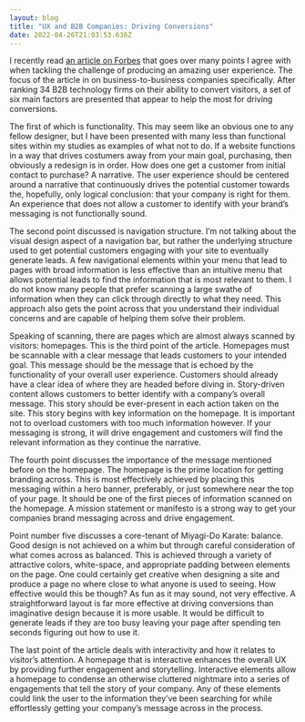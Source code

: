 ```yaml
---
layout: blog
title: "UX and B2B Companies: Driving Conversions"
date: 2022-04-26T21:03:53.636Z
---
```

<p>I recently read <a href="https://www.forbes.com/sites/forbesagencycouncil/2022/01/13/what-b2b-companies-can-learn-about-ux-from-the-websites-of-leading-fortune-500-companies/?sh=5b29075426d3" target="blank">an article on Forbes</a> that goes over many points I agree with when tackling the challenge of producing an amazing user experience. The focus of the article in on business-to-business companies specifically. After ranking 34 B2B technology firms on their ability to convert visitors, a set of six main factors are presented that appear to help the most for driving conversions.</p>

<p>The first of which is functionality. This may seem like an obvious one to any fellow designer, but I have been presented with many less than functional sites within my studies as examples of what not to do. If a website functions in a way that drives costumers away from your main goal, purchasing, then obviously a redesign is in order. How does one get a customer from initial contact to purchase? A narrative. The user experience should be centered around a narrative that continuously drives the potential customer towards the, hopefully, only logical conclusion: that your company is right for them. An experience that does not allow a customer to identify with your brand’s messaging is not functionally sound.</p>

<p>The second point discussed is navigation structure. I’m not talking about the visual design aspect of a navigation bar, but rather the underlying structure used to get potential customers engaging with your site to eventually generate leads. A few navigational elements within your menu that lead to pages with broad information is less effective than an intuitive menu that allows potential leads to find the information that is most relevant to them. I do not know many people that prefer scanning a large swathe of information when they can click through directly to what they need. This approach also gets the point across that you understand their individual concerns and are capable of helping them solve their problem.</p>

<p>Speaking of scanning, there are pages which are almost always scanned by visitors: homepages. This is the third point of the article. Homepages must be scannable with a clear message that leads customers to your intended goal. This message should be the message that is echoed by the functionality of your overall user experience. Customers should already have a clear idea of where they are headed before diving in. Story-driven content allows customers to better identify with a company’s overall message. This story should be ever-present in each action taken on the site. This story begins with key information on the homepage. It is important not to overload customers with too much information however. If your messaging is strong, it will drive engagement and customers will find the relevant information as they continue the narrative.</p>

<p>The fourth point discusses the importance of the message mentioned before on the homepage. The homepage is the prime location for getting branding across. This is most effectively achieved by placing this messaging within a hero banner, preferably, or just somewhere near the top of your page. It should be one of the first pieces of information scanned on the homepage. A mission statement or manifesto is a strong way to get your companies brand messaging across and drive engagement.</p>

<p>Point number five discusses a core-tenant of Miyagi-Do Karate: balance. Good design is not achieved on a whim but through careful consideration of what comes across as balanced. This is achieved through a variety of attractive colors, white-space, and appropriate padding between elements on the page. One could certainly get creative when designing a site and produce a page no where close to what anyone is used to seeing. How effective would this be though? As fun as it may sound, not very effective. A straightforward layout is far more effective at driving conversions than imaginative design because it is more usable. It would be difficult to generate leads if they are too busy leaving your page after spending ten seconds figuring out how to use it.</p>

<p>The last point of the article deals with interactivity and how it relates to visitor’s attention. A homepage that is interactive enhances the overall UX by providing further engagement and storytelling. Interactive elements allow a homepage to condense an otherwise cluttered nightmare into a series of engagements that tell the story of your company. Any of these elements could link the user to the information they’ve been searching for while effortlessly getting your company’s message across in the process.</p>